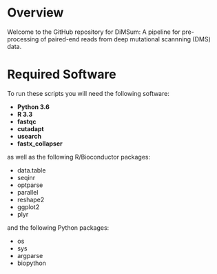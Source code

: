 # Overview

Welcome to the GitHub repository for DiMSum: A pipeline for pre-processing of paired-end reads from deep mutational scannning (DMS) data.

# Required Software

To run these scripts you will need the following software:

* **Python 3.6**
* **R 3.3**
* **fastqc**
* **cutadapt**
* **usearch**
* **fastx_collapser**

as well as the following R/Bioconductor packages:

* data.table
* seqinr
* optparse
* parallel
* reshape2
* ggplot2
* plyr

and the following Python packages:

* os
* sys
* argparse
* biopython

